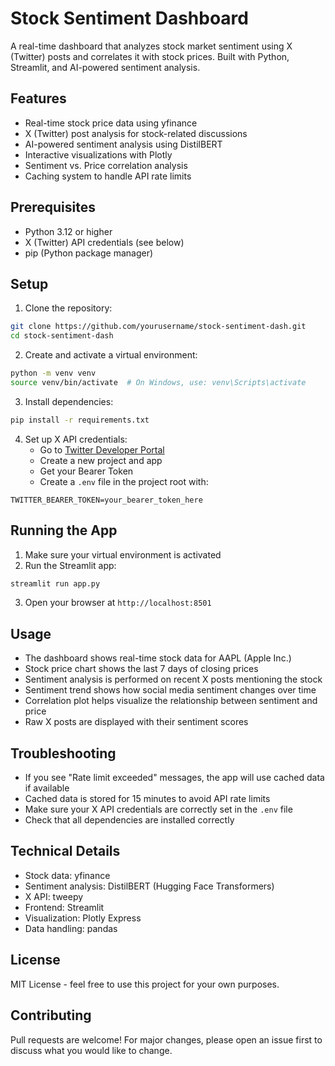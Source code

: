 # Stock Sentiment Dashboard

A real-time dashboard that analyzes stock market sentiment using X (Twitter) posts and correlates it with stock prices. Built with Python, Streamlit, and AI-powered sentiment analysis.

## Features

- Real-time stock price data using yfinance
- X (Twitter) post analysis for stock-related discussions
- AI-powered sentiment analysis using DistilBERT
- Interactive visualizations with Plotly
- Sentiment vs. Price correlation analysis
- Caching system to handle API rate limits

## Prerequisites

- Python 3.12 or higher
- X (Twitter) API credentials (see below)
- pip (Python package manager)

## Setup

1. Clone the repository:

```bash
git clone https://github.com/yourusername/stock-sentiment-dash.git
cd stock-sentiment-dash
```

2. Create and activate a virtual environment:

```bash
python -m venv venv
source venv/bin/activate  # On Windows, use: venv\Scripts\activate
```

3. Install dependencies:

```bash
pip install -r requirements.txt
```

4. Set up X API credentials:
   - Go to [Twitter Developer Portal](https://developer.twitter.com)
   - Create a new project and app
   - Get your Bearer Token
   - Create a `.env` file in the project root with:

```
TWITTER_BEARER_TOKEN=your_bearer_token_here
```

## Running the App

1. Make sure your virtual environment is activated
2. Run the Streamlit app:

```bash
streamlit run app.py
```

3. Open your browser at `http://localhost:8501`

## Usage

- The dashboard shows real-time stock data for AAPL (Apple Inc.)
- Stock price chart shows the last 7 days of closing prices
- Sentiment analysis is performed on recent X posts mentioning the stock
- Sentiment trend shows how social media sentiment changes over time
- Correlation plot helps visualize the relationship between sentiment and price
- Raw X posts are displayed with their sentiment scores

## Troubleshooting

- If you see "Rate limit exceeded" messages, the app will use cached data if available
- Cached data is stored for 15 minutes to avoid API rate limits
- Make sure your X API credentials are correctly set in the `.env` file
- Check that all dependencies are installed correctly

## Technical Details

- Stock data: yfinance
- Sentiment analysis: DistilBERT (Hugging Face Transformers)
- X API: tweepy
- Frontend: Streamlit
- Visualization: Plotly Express
- Data handling: pandas

## License

MIT License - feel free to use this project for your own purposes.

## Contributing

Pull requests are welcome! For major changes, please open an issue first to discuss what you would like to change.
